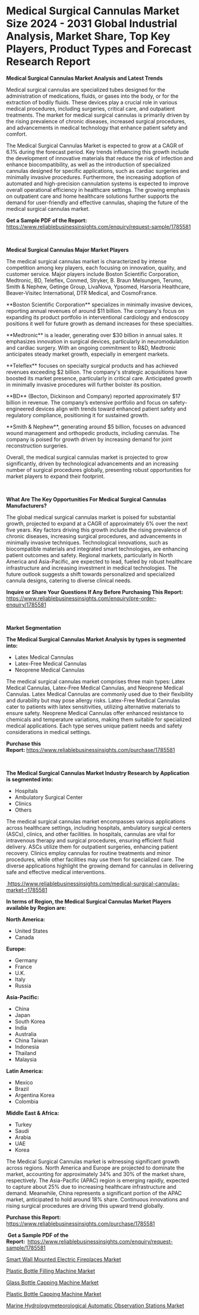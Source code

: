 <p><h1>Medical Surgical Cannulas Market Size 2024 - 2031 Global Industrial Analysis, Market Share, Top Key Players, Product Types and Forecast Research Report</h1></p><p><strong>Medical Surgical Cannulas Market Analysis and Latest Trends</strong></p>
<p><p>Medical surgical cannulas are specialized tubes designed for the administration of medications, fluids, or gases into the body, or for the extraction of bodily fluids. These devices play a crucial role in various medical procedures, including surgeries, critical care, and outpatient treatments. The market for medical surgical cannulas is primarily driven by the rising prevalence of chronic diseases, increased surgical procedures, and advancements in medical technology that enhance patient safety and comfort.</p><p>The Medical Surgical Cannulas Market is expected to grow at a CAGR of 6.1% during the forecast period. Key trends influencing this growth include the development of innovative materials that reduce the risk of infection and enhance biocompatibility, as well as the introduction of specialized cannulas designed for specific applications, such as cardiac surgeries and minimally invasive procedures. Furthermore, the increasing adoption of automated and high-precision cannulation systems is expected to improve overall operational efficiency in healthcare settings. The growing emphasis on outpatient care and home healthcare solutions further supports the demand for user-friendly and effective cannulas, shaping the future of the medical surgical cannulas market.</p></p>
<p><strong>Get a Sample PDF of the Report:&nbsp;</strong> <a href="https://www.reliablebusinessinsights.com/enquiry/request-sample/1785581?utm_campaign=84&utm_medium=2&utm_source=Github&utm_content=ia&utm_term=18122024&utm_id=medical-surgical-cannulas">https://www.reliablebusinessinsights.com/enquiry/request-sample/1785581</a></p>
<p>&nbsp;</p>
<p><strong>Medical Surgical Cannulas Major Market Players</strong></p>
<p><p>The medical surgical cannulas market is characterized by intense competition among key players, each focusing on innovation, quality, and customer service. Major players include Boston Scientific Corporation, Medtronic, BD, Teleflex, Conmed, Stryker, B. Braun Melsungen, Terumo, Smith & Nephew, Getinge Group, LivaNova, Ypsomed, Harsoria Healthcare, Beaver-Visitec International, DTR Medical, and CosmoFrance.</p><p>**Boston Scientific Corporation** specializes in minimally invasive devices, reporting annual revenues of around $11 billion. The company's focus on expanding its product portfolio in interventional cardiology and endoscopy positions it well for future growth as demand increases for these specialties.</p><p>**Medtronic** is a leader, generating over $30 billion in annual sales. It emphasizes innovation in surgical devices, particularly in neuromodulation and cardiac surgery. With an ongoing commitment to R&D, Medtronic anticipates steady market growth, especially in emergent markets.</p><p>**Teleflex** focuses on specialty surgical products and has achieved revenues exceeding $2 billion. The company's strategic acquisitions have boosted its market presence, particularly in critical care. Anticipated growth in minimally invasive procedures will further bolster its position.</p><p>**BD** (Becton, Dickinson and Company) reported approximately $17 billion in revenue. The company’s extensive portfolio and focus on safety-engineered devices align with trends toward enhanced patient safety and regulatory compliance, positioning it for sustained growth.</p><p>**Smith & Nephew**, generating around $5 billion, focuses on advanced wound management and orthopedic products, including cannulas. The company is poised for growth driven by increasing demand for joint reconstruction surgeries.</p><p>Overall, the medical surgical cannulas market is projected to grow significantly, driven by technological advancements and an increasing number of surgical procedures globally, presenting robust opportunities for market players to expand their footprint.</p></p>
<p>&nbsp;</p>
<p><strong>What Are The Key Opportunities For Medical Surgical Cannulas Manufacturers?</strong></p>
<p><p>The global medical surgical cannulas market is poised for substantial growth, projected to expand at a CAGR of approximately 6% over the next five years. Key factors driving this growth include the rising prevalence of chronic diseases, increasing surgical procedures, and advancements in minimally invasive techniques. Technological innovations, such as biocompatible materials and integrated smart technologies, are enhancing patient outcomes and safety. Regional markets, particularly in North America and Asia-Pacific, are expected to lead, fueled by robust healthcare infrastructure and increasing investment in medical technologies. The future outlook suggests a shift towards personalized and specialized cannula designs, catering to diverse clinical needs.</p></p>
<p><strong>Inquire or Share Your Questions If Any Before Purchasing This Report:</strong> <a href="https://www.reliablebusinessinsights.com/enquiry/pre-order-enquiry/1785581?utm_campaign=84&utm_medium=2&utm_source=Github&utm_content=ia&utm_term=18122024&utm_id=medical-surgical-cannulas">https://www.reliablebusinessinsights.com/enquiry/pre-order-enquiry/1785581</a></p>
<p>&nbsp;</p>
<p><strong>Market Segmentation</strong></p>
<p><strong>The Medical Surgical Cannulas Market Analysis by types is segmented into:</strong></p>
<p><ul><li>Latex Medical Cannulas</li><li>Latex-Free Medical Cannulas</li><li>Neoprene Medical Cannulas</li></ul></p>
<p><p>The medical surgical cannulas market comprises three main types: Latex Medical Cannulas, Latex-Free Medical Cannulas, and Neoprene Medical Cannulas. Latex Medical Cannulas are commonly used due to their flexibility and durability but may pose allergy risks. Latex-Free Medical Cannulas cater to patients with latex sensitivities, utilizing alternative materials to ensure safety. Neoprene Medical Cannulas offer enhanced resistance to chemicals and temperature variations, making them suitable for specialized medical applications. Each type serves unique patient needs and safety considerations in medical settings.</p></p>
<p><strong>Purchase this Report:&nbsp;</strong><a href="https://www.reliablebusinessinsights.com/purchase/1785581?utm_campaign=84&utm_medium=2&utm_source=Github&utm_content=ia&utm_term=18122024&utm_id=medical-surgical-cannulas">https://www.reliablebusinessinsights.com/purchase/1785581</a></p>
<p>&nbsp;</p>
<p><strong>The Medical Surgical Cannulas Market Industry Research by Application is segmented into:</strong></p>
<p><ul><li>Hospitals</li><li>Ambulatory Surgical Center</li><li>Clinics</li><li>Others</li></ul></p>
<p><p>The medical surgical cannulas market encompasses various applications across healthcare settings, including hospitals, ambulatory surgical centers (ASCs), clinics, and other facilities. In hospitals, cannulas are vital for intravenous therapy and surgical procedures, ensuring efficient fluid delivery. ASCs utilize them for outpatient surgeries, enhancing patient recovery. Clinics employ cannulas for routine treatments and minor procedures, while other facilities may use them for specialized care. The diverse applications highlight the growing demand for cannulas in delivering safe and effective medical interventions.</p></p>
<p><a href="https://www.reliablebusinessinsights.com/medical-surgical-cannulas-market-r1785581?utm_campaign=84&utm_medium=2&utm_source=Github&utm_content=ia&utm_term=18122024&utm_id=medical-surgical-cannulas">&nbsp;https://www.reliablebusinessinsights.com/medical-surgical-cannulas-market-r1785581</a></p>
<p><strong>In terms of Region, the Medical Surgical Cannulas Market Players available by Region are:</strong></p>
<p>
    <p> <strong> North America: </strong>
        <ul>
            <li>United States</li>
            <li>Canada</li>
        </ul>
        </p> 
    <p> <strong> Europe: </strong>
        <ul>
            <li>Germany</li>
            <li>France</li>
            <li>U.K.</li>
            <li>Italy</li>
            <li>Russia</li>
        </ul>
        </p> 
    <p> <strong> Asia-Pacific: </strong>
        <ul>
            <li>China</li>
            <li>Japan</li>
            <li>South Korea</li>
            <li>India</li>
            <li>Australia</li>
            <li>China Taiwan</li>
            <li>Indonesia</li>
            <li>Thailand</li>
            <li>Malaysia</li>
        </ul>
        </p> 
    <p> <strong> Latin America: </strong>
        <ul>
            <li>Mexico</li>
            <li>Brazil</li>
            <li>Argentina Korea</li>
            <li>Colombia</li>
        </ul>
        </p> 
    <p> <strong> Middle East & Africa: </strong>
        <ul>
            <li>Turkey</li>
            <li>Saudi</li>
            <li>Arabia</li>
            <li>UAE</li>
            <li>Korea</li>
        </ul>
    </p>
    </p>
<p><p>The Medical Surgical Cannulas market is witnessing significant growth across regions. North America and Europe are projected to dominate the market, accounting for approximately 34% and 30% of the market share, respectively. The Asia-Pacific (APAC) region is emerging rapidly, expected to capture about 25% due to increasing healthcare infrastructure and demand. Meanwhile, China represents a significant portion of the APAC market, anticipated to hold around 18% share. Continuous innovations and rising surgical procedures are driving this upward trend globally.</p></p>
<p><strong>Purchase this Report: </strong><a href="https://www.reliablebusinessinsights.com/purchase/1785581?utm_campaign=84&utm_medium=2&utm_source=Github&utm_content=ia&utm_term=18122024&utm_id=medical-surgical-cannulas">https://www.reliablebusinessinsights.com/purchase/1785581</a></p>
<p>&nbsp;<strong>Get a Sample PDF of the Report:&nbsp;&nbsp;</strong><a href="https://www.reliablebusinessinsights.com/enquiry/request-sample/1785581?utm_campaign=84&utm_medium=2&utm_source=Github&utm_content=ia&utm_term=18122024&utm_id=medical-surgical-cannulas">https://www.reliablebusinessinsights.com/enquiry/request-sample/1785581</a></p>
<p><strong></strong></p>
<p><p><a href="https://github.com/AngelaWalsh696/Market-Research-Report-List-1/blob/main/smart-wall-mounted-electric-fireplaces-market.md?utm_campaign=84&utm_medium=2&utm_source=Github&utm_content=ia&utm_term=18122024&utm_id=medical-surgical-cannulas">Smart Wall Mounted Electric Fireplaces Market</a></p><p><a href="https://www.linkedin.com/pulse/plastic-bottle-filling-machine-market-growth-forecast-from-yxb1f?utm_campaign=84&utm_medium=2&utm_source=Github&utm_content=ia&utm_term=18122024&utm_id=medical-surgical-cannulas">Plastic Bottle Filling Machine Market</a></p><p><a href="https://www.linkedin.com/pulse/glass-bottle-capping-machine-market-size-growing-cagr-127-qazgf?utm_campaign=84&utm_medium=2&utm_source=Github&utm_content=ia&utm_term=18122024&utm_id=medical-surgical-cannulas">Glass Bottle Capping Machine Market</a></p><p><a href="https://www.linkedin.com/pulse/dynamics-revenue-generation-plastic-bottle-capping-machine-xdisf?utm_campaign=84&utm_medium=2&utm_source=Github&utm_content=ia&utm_term=18122024&utm_id=medical-surgical-cannulas">Plastic Bottle Capping Machine Market</a></p><p><a href="https://github.com/jontyhinseyxe/Market-Research-Report-List-1/blob/main/marine-hydrologymeteorological-automatic-observation-stations-market.md?utm_campaign=84&utm_medium=2&utm_source=Github&utm_content=ia&utm_term=18122024&utm_id=medical-surgical-cannulas">Marine Hydrologymeteorological Automatic Observation Stations Market</a></p></p>